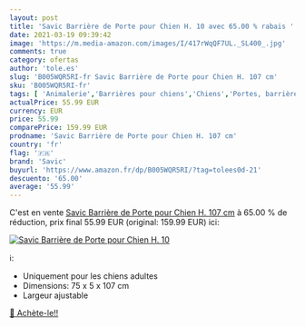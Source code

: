 ```yaml
---
layout: post
title: 'Savic Barrière de Porte pour Chien H. 10 avec 65.00 % rabais '
date: 2021-03-19 09:39:42
image: 'https://m.media-amazon.com/images/I/417rWqQF7UL._SL400_.jpg'
comments: true
category: ofertas
author: 'tole.es'
slug: 'B005WQR5RI-fr Savic Barrière de Porte pour Chien H. 107 cm'
sku: 'B005WQR5RI-fr'
tags: [ 'Animalerie','Barrières pour chiens','Chiens','Portes, barrières et rampes pour chiens','savic', ]
actualPrice: 55.99 EUR
currency: EUR
price: 55.99
comparePrice: 159.99 EUR
prodname: 'Savic Barrière de Porte pour Chien H. 107 cm'
country: 'fr'
flag: '🇫🇷'
brand: 'Savic'
buyurl: 'https://www.amazon.fr/dp/B005WQR5RI/?tag=tolees0d-21'
descuento: '65.00'
average: '55.99'
---
```


C'est en vente [Savic Barrière de Porte pour Chien H. 107 cm](https://www.amazon.fr/dp/B005WQR5RI/?tag=tolees0d-21)  à  65.00 % de réduction, prix final  55.99 EUR (original: 159.99 EUR) ici:

[![Savic Barrière de Porte pour Chien H. 10](https://m.media-amazon.com/images/I/417rWqQF7UL._SL400_.jpg)](https://www.amazon.fr/dp/B005WQR5RI/?tag=tolees0d-21)

ℹ️:

- Uniquement pour les chiens adultes
- Dimensions: 75 x 5 x 107 cm
- Largeur ajustable

[🛒 Achète-le!!](https://www.amazon.fr/dp/B005WQR5RI/?tag=tolees0d-21)
